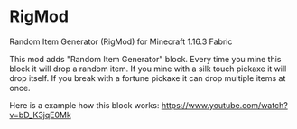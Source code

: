 # RigMod
Random Item Generator (RigMod) for Minecraft 1.16.3 Fabric

This mod adds "Random Item Generator" block. Every time you mine this block it will drop a random item. If you mine with a silk touch pickaxe it will drop itself. If you break with a fortune pickaxe it can drop multiple items at once.

Here is a example how this block works: https://www.youtube.com/watch?v=bD_K3jqE0Mk
